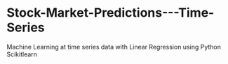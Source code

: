# Stock-Market-Predictions---Time-Series
Machine Learning at time series data with Linear Regression using Python Scikitlearn
